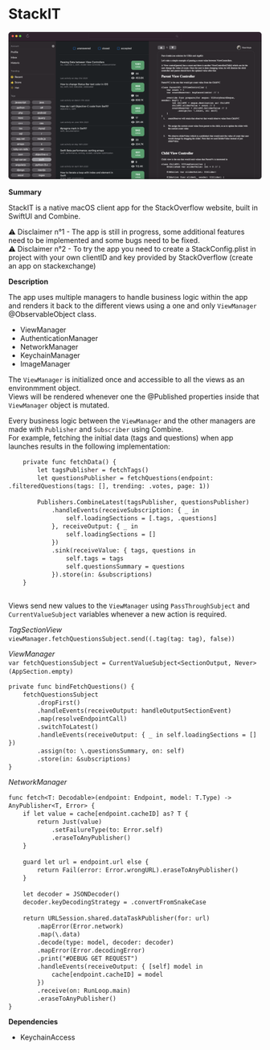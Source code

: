 # StackIT

![alt text](app-screenshot.png)

**Summary**

StackIT is a native macOS client app for the StackOverflow website, built in SwiftUI and Combine.

⚠️ Disclaimer n°1 - The app is still in progress, some additional features need to be implemented and some bugs need to be fixed. <br>
⚠️ Disclaimer n°2 - To try the app you need to create a StackConfig.plist in project with your own clientID and key provided by StackOverflow (create an app on stackexchange)

**Description**

The app uses multiple managers to handle business logic within the app and renders it back to the different views using a one and only `ViewManager` @ObservableObject class.

- ViewManager
- AuthenticationManager
- NetworkManager
- KeychainManager
- ImageManager

The `ViewManager` is initialized once and accessible to all the views as an environmment object.<br>
Views will be rendered whenever one the @Published properties inside that `ViewManager` object is mutated.

Every business logic between the `ViewManager` and the other managers are made with `Publisher` and `Subscriber` using Combine. <br>
For example, fetching the initial data (tags and questions) when app launches results in the following implementation:

```
    private func fetchData() {
        let tagsPublisher = fetchTags()
        let questionsPublisher = fetchQuestions(endpoint: .filteredQuestions(tags: [], trending: .votes, page: 1))
        
        Publishers.CombineLatest(tagsPublisher, questionsPublisher)
            .handleEvents(receiveSubscription: { _ in
                self.loadingSections = [.tags, .questions]
            }, receiveOutput: { _ in
                self.loadingSections = []
            })
            .sink(receiveValue: { tags, questions in
                self.tags = tags
                self.questionsSummary = questions
            }).store(in: &subscriptions)
    }        
        
```

Views send new values to the `ViewManager` using `PassThroughSubject` and `CurrentValueSubject` variables whenever a new action is required. <br>

_TagSectionView_<br>
`viewManager.fetchQuestionsSubject.send((.tag(tag: tag), false))`

_ViewManager_<br>
`var fetchQuestionsSubject = CurrentValueSubject<SectionOutput, Never>(AppSection.empty)`<br>
```
private func bindFetchQuestions() {
    fetchQuestionsSubject
        .dropFirst()
        .handleEvents(receiveOutput: handleOutputSectionEvent)
        .map(resolveEndpointCall)
        .switchToLatest()
        .handleEvents(receiveOutput: { _ in self.loadingSections = [] })
        .assign(to: \.questionsSummary, on: self)
        .store(in: &subscriptions)
}
```
_NetworkManager_<br>
```
func fetch<T: Decodable>(endpoint: Endpoint, model: T.Type) -> AnyPublisher<T, Error> {
    if let value = cache[endpoint.cacheID] as? T {
        return Just(value)
            .setFailureType(to: Error.self)
            .eraseToAnyPublisher()
    }
        
    guard let url = endpoint.url else {
        return Fail(error: Error.wrongURL).eraseToAnyPublisher()
    }
                
    let decoder = JSONDecoder()
    decoder.keyDecodingStrategy = .convertFromSnakeCase
        
    return URLSession.shared.dataTaskPublisher(for: url)
        .mapError(Error.network)
        .map(\.data)
        .decode(type: model, decoder: decoder)
        .mapError(Error.decodingError)
        .print("#DEBUG GET REQUEST")
        .handleEvents(receiveOutput: { [self] model in
            cache[endpoint.cacheID] = model
        })
        .receive(on: RunLoop.main)
        .eraseToAnyPublisher()
}
```

**Dependencies**

- KeychainAccess
